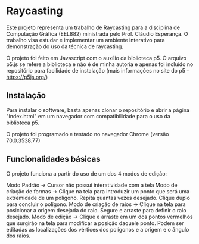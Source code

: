 # Raycasting

Este projeto representa um trabalho de Raycasting para a disciplina de Computação Gráfica (EEL882) ministrada pelo Prof. Cláudio Esperança. O trabalho visa estudar e implementar um ambiente interativo para demonstração do uso da técnica de raycasting. 

O projeto foi feito em Javascript com o auxílio da biblioteca p5. O arquivo p5.js se refere a biblioteca e não é de minha autoria e apenas foi incluído no repositório para facilidade de instalação (mais informações no site do p5 - https://p5js.org/)

## Instalação

Para instalar o software, basta apenas clonar o repositório e abrir a página "index.html" em um navegador com compatibilidade para o uso da biblioteca p5.

O projeto foi programado e testado no navegador Chrome (versão 70.0.3538.77)

## Funcionalidades básicas

O projeto funciona a partir do uso de um dos 4 modos de edição:

Modo Padrão -> Cursor não possui interatividade com a tela
Modo de criação de formas -> Clique na tela para introduzir um ponto que será uma extremidade de um polígono. Repita quantas vezes desejado. Clique duplo para concluir o polígono.
Modo de criação de raios -> Clique na tela para posicionar a origem desejada do raio. Segure e arraste para definir o raio desejado.
Modo de edição -> Clique e arraste em um dos pontos vermelhos que surgirão na tela para modificar a posição daquele ponto. Podem ser editadas as localizações dos vértices dos polígonos e a origem e o ângulo dos raios.